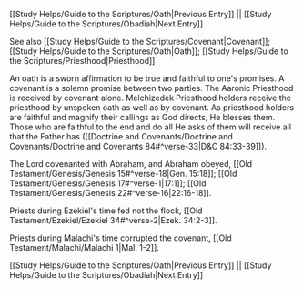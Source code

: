 [[Study Helps/Guide to the Scriptures/Oath|Previous Entry]]  ||  [[Study Helps/Guide to the Scriptures/Obadiah|Next Entry]]

 See also [[Study Helps/Guide to the Scriptures/Covenant|Covenant]]; [[Study Helps/Guide to the Scriptures/Oath|Oath]]; [[Study Helps/Guide to the Scriptures/Priesthood|Priesthood]]

 An oath is a sworn affirmation to be true and faithful to one's promises. A covenant is a solemn promise between two parties. The Aaronic Priesthood is received by covenant alone. Melchizedek Priesthood holders receive the priesthood by unspoken oath as well as by covenant. As priesthood holders are faithful and magnify their callings as God directs, He blesses them. Those who are faithful to the end and do all He asks of them will receive all that the Father has ([[Doctrine and Covenants/Doctrine and Covenants/Doctrine and Covenants 84#^verse-33|D&C 84:33-39]]).

 The Lord covenanted with Abraham, and Abraham obeyed, [[Old Testament/Genesis/Genesis 15#^verse-18|Gen. 15:18]]; [[Old Testament/Genesis/Genesis 17#^verse-1|17:1]]; [[Old Testament/Genesis/Genesis 22#^verse-16|22:16-18]].

 Priests during Ezekiel's time fed not the flock, [[Old Testament/Ezekiel/Ezekiel 34#^verse-2|Ezek. 34:2-3]].

 Priests during Malachi's time corrupted the covenant, [[Old Testament/Malachi/Malachi 1|Mal. 1-2]].

[[Study Helps/Guide to the Scriptures/Oath|Previous Entry]]  ||  [[Study Helps/Guide to the Scriptures/Obadiah|Next Entry]]
